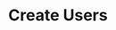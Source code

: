 ---
sidebar_position: 1
title: "Create Users"
sidebar_label: "Create Users"
description: "Create new user accounts in Alpine Linux systems - add users with adduser command, configure user settings, set up user directories, and establish user accounts."
keywords:
  - "alpine create users"
  - "adduser command"
  - "add user accounts"
  - "user creation"
  - "new users"
tags:
  - alpine
  - create-users
  - adduser
  - user-creation
  - user-accounts
slug: /linux/alpine/administration/user-management/create-users
---